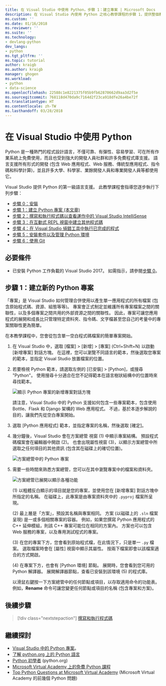 ```yaml
---
title: 在 Visual Studio 中使用 Python，步驟 1：建立專案 | Microsoft Docs
description: 在 Visual Studio 內使用 Python 之核心教學課程的步驟 1，提供整個教學課程的大鋼、描述必要條件，並逐步介紹建立新 Python 專案的程序。
ms.custom: ''
ms.date: 01/16/2018
ms.reviewer: ''
ms.suite: ''
ms.technology:
- devlang-python
dev_langs:
- python
ms.tgt_pltfrm: ''
ms.topic: tutorial
author: kraigb
ms.author: kraigb
manager: ghogen
ms.workload:
- python
- data-science
ms.openlocfilehash: 22588c1e8221375f05b9fb62870662d9aa3d2f5e
ms.sourcegitcommit: 768118d470da9c7164d2f23ca918dfe26a4be72f
ms.translationtype: HT
ms.contentlocale: zh-TW
ms.lasthandoff: 03/28/2018
---
```

# <a name="working-with-python-in-visual-studio"></a>在 Visual Studio 中使用 Python

Python 是一種熱門的程式設計語言，不僅可靠、有彈性、容易學習、可在所有作業系統上免費使用，而且也受到強大的開發人員社群和許多免費程式庫支援。 語言支援所有形式的開發 (包含 Web 應用程式、Web 服務、傳統型應用程式、指令碼和科學計算)，並且許多大學、科學家、業餘開發人員和專業開發人員等都使用它。

Visual Studio 提供 Python 的第一級語言支援。 此教學課程會指導您逐步執行下列步驟：

- [步驟 0：安裝](tutorial-working-with-python-in-visual-studio-step-00-installation.md)
- [步驟 1：建立 Python 專案 (本文章)](#step-1-create-a-new-python-project)
- [步驟 2：撰寫和執行程式碼以查看運作中的 Visual Studio IntelliSense](tutorial-working-with-python-in-visual-studio-step-02-writing-code.md)
- [步驟 3：在互動式 REPL 視窗中建立其他程式碼](tutorial-working-with-python-in-visual-studio-step-03-interactive-repl.md)
- [步驟 4：在 Visual Studio 偵錯工具中執行已完成的程式](tutorial-working-with-python-in-visual-studio-step-04-debugging.md)
- [步驟 5：安裝套件以及管理 Python 環境](tutorial-working-with-python-in-visual-studio-step-05-installing-packages.md)
- [步驟 6：使用 Git](tutorial-working-with-python-in-visual-studio-step-06-working-with-git.md)

## <a name="prerequisites"></a>必要條件

- 已安裝 Python 工作負載的 Visual Studio 2017。 如需指示，請參閱[步驟 0](tutorial-working-with-python-in-visual-studio-step-00-installation.md)。

## <a name="step-1-create-a-new-python-project"></a>步驟 1：建立新的 Python 專案

「專案」是 Visual Studio 如何管理合併使用以產生單一應用程式的所有檔案 (包含原始程式碼、資源、組態等等)。 專案會正式制定並維護所有專案檔案之間的關聯性，以及多個專案之間共用的外部資源之間的關聯性。 因此，專案可讓您應用程式的展開和成長比只管理特定資料夾、指令碼、文字檔甚至您自己的考量中的專案關聯性更為簡單。

在本教學課程中，您會從包含單一空白程式碼檔案的簡單專案開始。

1. 在 Visual Studio 中，選取 [檔案] > [新增] > [專案] (Ctrl+Shift+N) 以啟動 [新增專案] 對話方塊。 在這裡，您可以瀏覽不同語言的範本，然後選取您專案的範本，並指定 Visual Studio 放置檔案的位置。

1. 若要檢視 Python 範本，請選取左側的 [已安裝] > [Python]，或搜尋 "Python"。 使用搜尋十分適合在您不記得範本在語言樹狀結構中的位置時來尋找範本。

    ![顯示 Python 專案的新增專案對話方塊](media/vs-getting-started-python-01-new-project.png)

    請注意，Visual Studio 中的 Python 支援如何包含一些專案範本，包含使用 Bottle、Flask 和 Django 架構的 Web 應用程式。 不過，基於本逐步解說的目的，讓我們先從空白專案開始。

1. 選取 [Python 應用程式] 範本，並指定專案的名稱，然後選取 [確定]。

1. 幾分鐘後，Visual Studio 會在方案總管 視窗 (1) 中顯示專案結構。 預設程式碼檔案會在編輯器中開啟 (2)。 也會出現屬性視窗 (3)，以顯示方案總管中所選取之任何項目的其他資訊 (包含其在磁碟上的確切位置)。

    ![方案總管中的 Python 專案](media/vs-getting-started-python-02-windows.png)

1. 需要一些時間來熟悉方案總管，您可以在其中瀏覽專案中的檔案和資料夾。

    ![方案總管已展開以顯示各種功能](media/vs-getting-started-python-03-solution-explorer.png)

    (1) 以粗體反白顯示的項目就是您的專案，並使用您在 [新增專案] 對話方塊中所指定的名稱。 在磁碟上，此專案是由專案資料夾中的 `.pyproj` 檔案所呈現。

    (2) 最上層是「方案」，預設其名稱與專案相同。 方案 (以磁碟上的 `.sln` 檔案呈現) 是一或多個相關專案的容器。 例如，如果您撰寫 Python 應用程式的 C++ 延伸模組，則該 C++ 專案可能位在相同的方案內。 方案也可以包含 Web 服務的專案，以及專用測試程式的專案。 

    (3) 在您的專案下方，您會看到原始程式檔，在此情況下，只是單一 `.py` 檔案。 選取檔案時會在 [屬性] 視窗中顯示其屬性。 按兩下檔案即會以該檔案適合的方式開啟。

    (4) 在專案下方，也會有 [Python 環境] 節點。 展開時，您會看到您可用的 Python 解譯器。 展開解譯器節點，查看已安裝到該環境 (5) 的程式庫。

    以滑鼠右鍵按一下方案總管中的任何節點或項目，以存取適用命令的功能表。 例如，**Rename** 命令可讓您變更任何節點或項目的名稱 (包含專案和方案)。

## <a name="next-steps"></a>後續步驟

> [!div class="nextstepaction"]
> [撰寫和執行程式碼](tutorial-working-with-python-in-visual-studio-step-02-writing-code.md)

## <a name="going-deeper"></a>繼續探討

- [Visual Studio 中的 Python 專案](managing-python-projects-in-visual-studio.md)。
- [了解 python.org 上的 Python 語言](https://www.python.org)
- [Python 初學者](https://www.python.org/about/gettingstarted/) (python.org)
- [Microsoft Virtual Academy 上的免費 Python 課程](https://mva.microsoft.com/search/SearchResults.aspx#!q=python)
- [Top Python Questions at Microsoft Virtual Academy](https://aka.ms/mva-top-python-questions) (Microsoft Virtual Academy 的前幾個 Python 問題)
